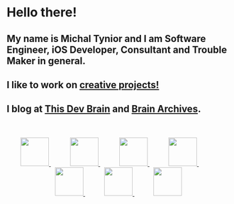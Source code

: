<h1>Hello there!</h1>

<h2>My name is Michal Tynior and I am Software Engineer, iOS Developer, Consultant and Trouble Maker in general.
</h2>

<h2>I like to work on <a href="https://tynior.link/">creative projects!</a></h2>

<h2>I blog at <a href="https://thisdevbrain.com/">This Dev Brain</a> and <a href="https://brainarchives.com/">Brain Archives</a>.</h2>
<br/>
<br/>
<div align="center">
  <a href="https://tynior.link" title="My projects" target="_blank">
    <img src="https://user-images.githubusercontent.com/6362174/209187337-ebc359d4-6200-40ad-8d51-e08249ee7abf.png" height="64px">
  </a>
  &nbsp;&nbsp;&nbsp;&nbsp;&nbsp;&nbsp;&nbsp;&nbsp;&nbsp;&nbsp;
  <a href="https://twitter.com/mtynior" title="Twitter" target="_blank">
    <img src="https://user-images.githubusercontent.com/6362174/209187681-0d7bec94-e430-46e4-ace2-ac286a66d677.png" height="64px">
  </a>
  &nbsp;&nbsp;&nbsp;&nbsp;&nbsp;&nbsp;&nbsp;&nbsp;&nbsp;&nbsp;
  <a href="https://mastodon.social/@mtynior" title="Mastodon" target="_blank">
    <img src="https://user-images.githubusercontent.com/6362174/209188412-0861f846-670c-4ce3-a371-63a35a5a9626.png" height="64px">
  </a>
  &nbsp;&nbsp;&nbsp;&nbsp;&nbsp;&nbsp;&nbsp;&nbsp;&nbsp;&nbsp;
  <a href="https://linkedin.com/in/mtynior/" title="LinkedIn" target="_blank">
    <img src="https://user-images.githubusercontent.com/6362174/209188562-711f9a26-61c4-4885-9eda-1437a80908b1.png" height="64px">
  </a>
  &nbsp;&nbsp;&nbsp;&nbsp;&nbsp;&nbsp;&nbsp;&nbsp;&nbsp;&nbsp;
  <a href="https://www.youtube.com/channel/UCc-PsbFTIdG6_YWzbRGaMZg" title="YouTube" target="_blank">
    <img src="https://user-images.githubusercontent.com/6362174/209188702-03a2188f-013a-4124-bac7-8655ad116e98.png" height="64px">
  </a>
  &nbsp;&nbsp;&nbsp;&nbsp;&nbsp;&nbsp;&nbsp;&nbsp;&nbsp;&nbsp;
  <a href="https://www.instagram.com/mtynior/" title="Instagram" target="_blank">
    <img src="https://user-images.githubusercontent.com/6362174/209188791-a01565d4-144b-42cc-ae3f-13b987ccbc7e.png" height="64px">
  </a>
   &nbsp;&nbsp;&nbsp;&nbsp;&nbsp;&nbsp;&nbsp;&nbsp;&nbsp;&nbsp;
  <a href="https://www.tiktok.com/@mtynior" title="Tik Tok" target="_blank">
    <img src="https://user-images.githubusercontent.com/6362174/209188947-80690f7a-4628-450e-8845-6aa495eec48c.png" height="64px">
  </a>
</div>
